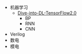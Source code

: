 * 机器学习
  * [Dive-into-DL-TensorFlow2.0](Dive-into-DL-TensorFlow2.0.md)
    * BP
    * RNN
    * CNN
* Verilog
* 数电
* 模电